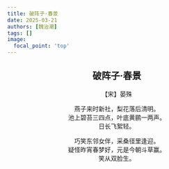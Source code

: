```yaml
---
title: 破阵子·春景
date: 2025-03-21
authors: [魏治潮]
tags: []
image:
  focal_point: 'top'
---
```


<div style="text-align: center">

## 破阵子·春景
【宋】晏殊
<!--more-->
燕子来时新社，梨花落后清明。  
池上碧苔三四点，叶底黄鹂一两声。  
日长飞絮轻。  

巧笑东邻女伴，采桑径里逢迎。  
疑怪昨宵春梦好，元是今朝斗草赢。  
笑从双脸生。  

</div>
